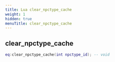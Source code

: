 ```yaml
---
title: Lua clear_npctype_cache
weight: 1
hidden: true
menuTitle: clear_npctype_cache
---
```

## clear_npctype_cache
```lua
eq:clear_npctype_cache(int npctype_id); -- void
```